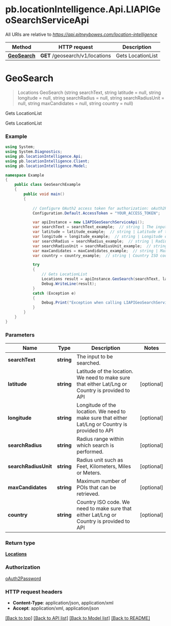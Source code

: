 # pb.locationIntelligence.Api.LIAPIGeoSearchServiceApi

All URIs are relative to *https://api.pitneybowes.com/location-intelligence*

Method | HTTP request | Description
------------- | ------------- | -------------
[**GeoSearch**](LIAPIGeoSearchServiceApi.md#geosearch) | **GET** /geosearch/v1/locations | Gets LocationList


<a name="geosearch"></a>
# **GeoSearch**
> Locations GeoSearch (string searchText, string latitude = null, string longitude = null, string searchRadius = null, string searchRadiusUnit = null, string maxCandidates = null, string country = null)

Gets LocationList

Gets LocationList

### Example
```csharp
using System;
using System.Diagnostics;
using pb.locationIntelligence.Api;
using pb.locationIntelligence.Client;
using pb.locationIntelligence.Model;

namespace Example
{
    public class GeoSearchExample
    {
        public void main()
        {
            
            // Configure OAuth2 access token for authorization: oAuth2Password
            Configuration.Default.AccessToken = "YOUR_ACCESS_TOKEN";

            var apiInstance = new LIAPIGeoSearchServiceApi();
            var searchText = searchText_example;  // string | The input to be searched.
            var latitude = latitude_example;  // string | Latitude of the location. We need to make sure that either Lat/Lng or Country is provided to API (optional) 
            var longitude = longitude_example;  // string | Longitude of the location. We need to make sure that either Lat/Lng or Country is provided to API (optional) 
            var searchRadius = searchRadius_example;  // string | Radius range within which search is performed. (optional) 
            var searchRadiusUnit = searchRadiusUnit_example;  // string | Radius unit such as Feet, Kilometers, Miles or Meters. (optional) 
            var maxCandidates = maxCandidates_example;  // string | Maximum number of POIs that can be retrieved. (optional) 
            var country = country_example;  // string | Country ISO code. We need to make sure that either Lat/Lng or Country is provided to API (optional) 

            try
            {
                // Gets LocationList
                Locations result = apiInstance.GeoSearch(searchText, latitude, longitude, searchRadius, searchRadiusUnit, maxCandidates, country);
                Debug.WriteLine(result);
            }
            catch (Exception e)
            {
                Debug.Print("Exception when calling LIAPIGeoSearchServiceApi.GeoSearch: " + e.Message );
            }
        }
    }
}
```

### Parameters

Name | Type | Description  | Notes
------------- | ------------- | ------------- | -------------
 **searchText** | **string**| The input to be searched. | 
 **latitude** | **string**| Latitude of the location. We need to make sure that either Lat/Lng or Country is provided to API | [optional] 
 **longitude** | **string**| Longitude of the location. We need to make sure that either Lat/Lng or Country is provided to API | [optional] 
 **searchRadius** | **string**| Radius range within which search is performed. | [optional] 
 **searchRadiusUnit** | **string**| Radius unit such as Feet, Kilometers, Miles or Meters. | [optional] 
 **maxCandidates** | **string**| Maximum number of POIs that can be retrieved. | [optional] 
 **country** | **string**| Country ISO code. We need to make sure that either Lat/Lng or Country is provided to API | [optional] 

### Return type

[**Locations**](Locations.md)

### Authorization

[oAuth2Password](../README.md#oAuth2Password)

### HTTP request headers

 - **Content-Type**: application/json, application/xml
 - **Accept**: application/xml, application/json

[[Back to top]](#) [[Back to API list]](../README.md#documentation-for-api-endpoints) [[Back to Model list]](../README.md#documentation-for-models) [[Back to README]](../README.md)

